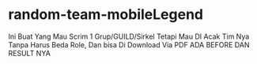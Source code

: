 # random-team-mobileLegend
Ini Buat Yang Mau Scrim 1 Grup/GUILD/Sirkel Tetapi Mau DI Acak Tim Nya
Tanpa Harus Beda Role, Dan bisa Di Download Via PDF ADA BEFORE DAN RESULT NYA

